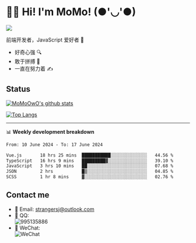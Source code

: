 # 👨‍🎓 Hi! I'm MoMo! (●'◡'●)

[![](https://img.shields.io/badge/-@MoMoOwO-%23181717?style=flat-square&logo=github)](https://github.com/MoMoOwO)

前端开发者，JavaScript 爱好者 💖
- 好奇心强 🔍
- 敢于拼搏 💪
- 一直在努力着 ✍

## Status

[![MoMoOwO's github stats](https://github-readme-stats.vercel.app/api?username=MoMoOwO&show_icons=true&theme=tokyonight)](https://github.com/MoMoOwO)

[![Top Langs](https://github-readme-stats.vercel.app/api/top-langs/?username=MoMoOwO&layout=compact&theme=tokyonight)](https://github.com/MoMoOwO)

---

📊 **Weekly development breakdown**

<!--START_SECTION:waka-->

```txt
From: 10 June 2024 - To: 17 June 2024

Vue.js       18 hrs 25 mins  ███████████░░░░░░░░░░░░░░   44.56 %
TypeScript   16 hrs 9 mins   █████████▓░░░░░░░░░░░░░░░   39.10 %
JavaScript   3 hrs 10 mins   ██░░░░░░░░░░░░░░░░░░░░░░░   07.68 %
JSON         2 hrs           █▒░░░░░░░░░░░░░░░░░░░░░░░   04.85 %
SCSS         1 hr 8 mins     ▓░░░░░░░░░░░░░░░░░░░░░░░░   02.76 %
```

<!--END_SECTION:waka-->

## Contact me

- 📧 Email: strangersj@outlook.com
- 🐧 QQ:  
  ![995135886](https://i.loli.net/2020/11/27/Yx6eDSQi34Va5IA.jpg)
- 💭 WeChat:  
  ![WeChat](https://i.loli.net/2020/11/27/wWX6uVoIQqig5KP.jpg)
  
